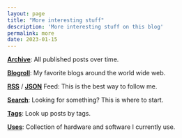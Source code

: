 ```yaml
---
layout: page
title: "More interesting stuff"
description: 'More interesting stuff on this blog'
permalink: more
date: 2023-01-15
---
```




[**Archive**](/archive): All published posts over time.

[**Blogroll**](/blogroll): My favorite blogs around the world wide web.

[**RSS**](/feed.xml) / [**JSON**](/feed.json) Feed: This is the best way to follow me.

[**Search**](/search): Looking for something? This is where to start.

[**Tags**](/tags): Look up posts by tags.

[**Uses**](/uses): Collection of hardware and software I currently use.

